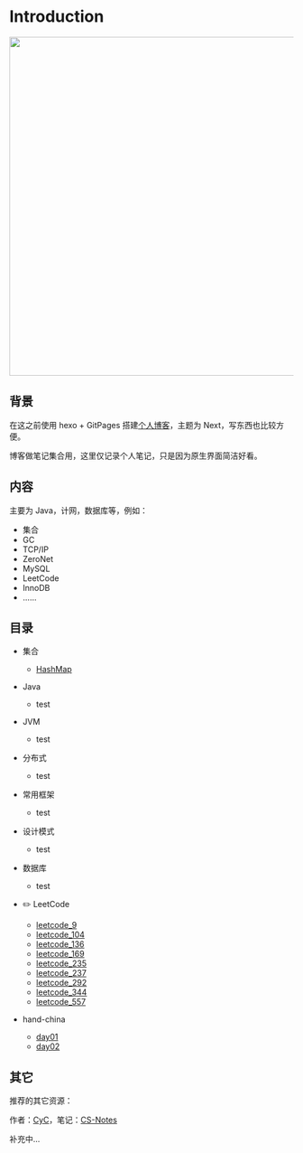# Introduction



<div align="center"><img src="https://i.loli.net/2019/05/09/5cd3c057cdee2.jpg" width="600px"/> </div>


## 背景

在这之前使用 hexo + GitPages 搭建[个人博客](https://mortre.top/)，主题为 Next，写东西也比较方便。

博客做笔记集合用，这里仅记录个人笔记，只是因为原生界面简洁好看。



## 内容

主要为 Java，计网，数据库等，例如：

- 集合
- GC
- TCP/IP
- ZeroNet
- MySQL
- LeetCode
- InnoDB
- ......

## 目录

- 集合
  - [HashMap](collections/HashMap.md)
- Java
  - test
- JVM
  - test
- 分布式
  - test
- 常用框架
  - test

- 设计模式
  - test
- 数据库
  - test
- ✏️ LeetCode
  - [leetcode_9](leetcode/leetcode_9.md)
  - [leetcode_104](leetcode/leetcode_104.md)
  - [leetcode_136](leetcode/leetcode_136.md)
  - [leetcode_169](leetcode/leetcode_169.md)
  - [leetcode_235](leetcode/leetcode_235.md)
  - [leetcode_237](leetcode/leetcode_237.md)
  - [leetcode_292](leetcode/leetcode_292.md)
  - [leetcode_344](leetcode/leetcode_344.md)
  - [leetcode_557](leetcode/leetcode_577.md)

- hand-china
  - [day01](hand-china/day01.md)
  - [day02](hand-china/day02.md)



## 其它

推荐的其它资源：

作者：[CyC](<https://github.com/CyC2018/>)，笔记：[CS-Notes](<https://cyc2018.github.io/CS-Notes/#/>)

补充中...